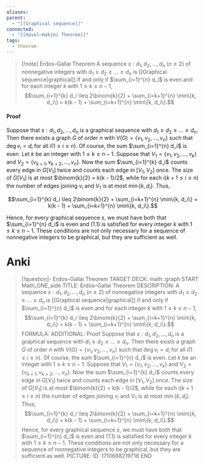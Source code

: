 ```yaml
---
aliases: 
parent:
  - "[[Graphical sequence]]"
connected:
  - "[[Havel–Hakimi Theorem]]"
tags:
  - theorem
---
```


> [!note] Erdos–Gallai Theorem
A sequence $s: d_1, d_2, \ldots, d_n$ $(n \geq 2)$ of nonnegative integers with $d_1 \geq d_2 \geq \ldots \geq d_n$ is [[Graphical sequence|graphical]]  if and only if $\sum_{i=1}^{n} d_i$ is even and for each integer $k$ with $1 \leq k \leq n-1$,
$$\sum_{i=1}^{k} d_i \leq 2\binom{k}{2} + \sum_{i=k+1}^{n} \min\{k, d_i\} = k(k - 1) + \sum_{i=k+1}^{n} \min\{k, d_i\}.$$


#### Proof
Suppose that $s: d_1, d_2, \ldots, d_n$ is a graphical sequence with $d_1 \geq d_2 \geq \ldots \geq d_n$. Then there exists a graph $G$ of order $n$ with $V(G) = \{v_1, v_2, \ldots, v_n\}$ such that $\deg v_i = d_i$ for all $i (1 \leq i \leq n)$. Of course, the sum $\sum_{i=1}^{n} d_i$ is even. Let $k$ be an integer with $1 \leq k \leq n - 1$. Suppose that $V_1 = \{v_1, v_2, \ldots, v_k\}$ and $V_2 = \{v_{k+1}, v_{k+2}, \ldots, v_n\}$. Now the sum $\sum_{i=1}^{k} d_i$ counts every edge in $G[V_1]$ twice and counts each edge in $[V_1, V_2]$ once. The size of $G[V_1]$ is at most $\binom{k}{2} = k(k - 1)/2$, while for each $i (k + 1 \leq i \leq n)$ the number of edges joining $v_i$ and $V_1$ is at most $\min\{k, d_i\}$. Thus,

$$\sum_{i=1}^{k} d_i \leq 2\binom{k}{2} + \sum_{i=k+1}^{n} \min\{k, d_i\} = k(k - 1) + \sum_{i=k+1}^{n} \min\{k, d_i\}.$$

Hence, for every graphical sequence $s$, we must have both that $\sum_{i=1}^{n} d_i$ is even and (1.1) is satisfied for every integer $k$ with $1 \leq k \leq n - 1$. These conditions are not only necessary for a sequence of nonnegative integers to be graphical, but they are sufficient as well. 


# Anki
> [!question]- Erdos–Gallai Theorem
TARGET DECK: math::graph 
START
Math_ONE_side
TITLE: Erdos–Gallai Theorem
DESCRIPTION: A sequence $s: d_1, d_2, \ldots, d_n$ $(n \geq 2)$ of nonnegative integers with $d_1 \geq d_2 \geq \ldots \geq d_n$ is [[Graphical sequence|graphical]]  if and only if $\sum_{i=1}^{n} d_i$ is even and for each integer $k$ with $1 \leq k \leq n-1$,
$$\sum_{i=1}^{k} d_i \leq 2\binom{k}{2} + \sum_{i=k+1}^{n} \min\{k, d_i\} = k(k - 1) + \sum_{i=k+1}^{n} \min\{k, d_i\}.$$
FORMULA: 
ADDITIONAL: Proof
> Suppose that $s: d_1, d_2, \ldots, d_n$ is a graphical sequence with $d_1 \geq d_2 \geq \ldots \geq d_n$. Then there exists a graph $G$ of order $n$ with $V(G) = \{v_1, v_2, \ldots, v_n\}$ such that $\deg v_i = d_i$ for all $i (1 \leq i \leq n)$. Of course, the sum $\sum_{i=1}^{n} d_i$ is even. Let $k$ be an integer with $1 \leq k \leq n - 1$. Suppose that $V_1 = \{v_1, v_2, \ldots, v_k\}$ and $V_2 = \{v_{k+1}, v_{k+2}, \ldots, v_n\}$. Now the sum $\sum_{i=1}^{k} d_i$ counts every edge in $G[V_1]$ twice and counts each edge in $[V_1, V_2]$ once. The size of $G[V_1]$ is at most $\binom{k}{2} = k(k - 1)/2$, while for each $i (k + 1 \leq i \leq n)$ the number of edges joining $v_i$ and $V_1$ is at most $\min\{k, d_i\}$. Thus,
> $$\sum_{i=1}^{k} d_i \leq 2\binom{k}{2} + \sum_{i=k+1}^{n} \min\{k, d_i\} = k(k - 1) + \sum_{i=k+1}^{n} \min\{k, d_i\}.$$
> Hence, for every graphical sequence $s$, we must have both that $\sum_{i=1}^{n} d_i$ is even and (1.1) is satisfied for every integer $k$ with $1 \leq k \leq n - 1$. These conditions are not only necessary for a sequence of nonnegative integers to be graphical, but they are sufficient as well. 
PICTURE:
ID: 1710668219718
END
